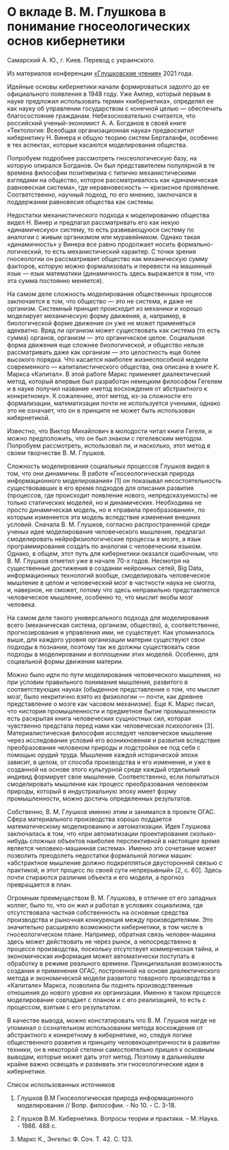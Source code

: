 # О вкладе В. М. Глушкова в понимание гносеологических основ кибернетики

Самарский А. Ю., г. Киев. Перевод с украинского.

Из материалов конференции [«Глушковские чтения»](../index.md) 2021 года.

Идейные основы кибернетики начали формироваться задолго до ее официального появления в 1948 году. Уже Ампер, который первым в науке предложил использовать термин «кибернетика», определял ее как науку об управлении государством с конечной целью — обеспечить благосостояние гражданам. Небезосновательно считается, что российский ученый-экономист А. А. Богданов в своей книге «Тектология: Всеобщая организационная наука» предвосхитил кибернетику Н. Винера и общую теорию систем Берталанфи, особенно в тех аспектах, которые касаются моделирования общества.

Попробуем подробнее рассмотреть гносеологическую базу, на которую опирался Богданов. Он был представителем популярной в те времена философии позитивизма с типично механистическими взглядами на общество, которое рассматривалось как «динамическая равновесная система», где неравновесность — кризисное проявление. Соответственно, научный подход, по его мнению, заключался в поддержании равновесия общества как системы.

Недостатки механистического подхода к моделированию общества видел Н. Винер и предлагал рассматривать его как некую «динамическую» систему, то есть развивающуюся систему по аналогии с живым организмом или муравейником. Однако такая «динамичность» у Винера все равно продолжает носить формально-логический, то есть механистический характер. С точки зрения гносеологии он рассматривает общество как механическую сумму факторов, которую можно формализовать и перевести на машинный язык — язык математики (динамичность здесь выражается в том, что эта сумма постоянно меняется).

На самом деле сложность моделирования общественных процессов заключается в том, что общество — это не система, и даже не организм. Системный принцип происходит из механики и хорошо моделирует механическую форму движения, а, например, в биологической форме движения он уже не может применяться адекватно. Вряд ли организм может существовать как система (то есть сумма) органов, организм — это органическое целое. Социальная форма движения еще сложнее биологической, и общество нельзя рассматривать даже как организм — это целостность еще более высокого порядка. Что касается наиболее жизнеспособной модели современного — капиталистического общества, она описана в книге К. Маркса «Капитал». В этой работе Маркс применяет диалектический метод, который впервые был разработан немецким философом Гегелем и в науке получил название «метод восхождения от абстрактного к конкретному». К сожалению, этот метод, из-за сложности его формализации, математизации почти не используется учеными, однако это не означает, что он в принципе не может быть использован кибернетикой.

Известно, что Виктор Михайлович в молодости читал книги Гегеля, и можно предположить, что он был знаком с гегелевским методом. Попробуем рассмотреть, использовал ли, и насколько, этот метод в своем творчестве В. М. Глушков.

Сложность моделирования социальных процессов Глушков видел в том, что они динамичны. В работе «Гносеологическая природа информационного моделирования» [1] он показывал несостоятельность существовавших в его время подходов для описания развития (процессов, где происходит появление нового, непредсказуемость) не только статических моделей, но и динамических. Необходима не просто динамическая модель, но и «правила преобразования», по которым изменяется эта модель вследствие изменения внешних условий. Сначала В. М. Глушков, согласно распространенной среди ученых идее моделирования человеческого мышления, предлагал смоделировать нейрофизиологические процессы в мозге, а язык программирования создать по аналогии с человеческим языком. Однако, в общем, этот путь для кибернетики оказался ошибочным, что В. М. Глушков отметил уже в начале 70-х годов. Несмотря на существенные достижения в создании нейронных сетей, Big Data, информационных технологий вообще, смоделировать человеческое мышление в целом и человеческий мозг в частности наука не смогла, и, наверное, не сможет, потому что здесь неправильно представляется человеческое мышление, особенно то, что мыслит якобы мозг человека.

На самом деле такого универсального подхода для моделирования всего (механическая система, организм, общество), а, соответственно, прогнозирования и управления ими, не существует. Как упоминалось выше, для каждого уровня организации материи существуют свои подходы в познании, поэтому так же должны существовать свои подходы в моделировании и воплощении этих моделей. Особенно, для социальной формы движения материи.

Можно было идти по пути моделирования человеческого мышления, но при условии правильного понимания мышления, развитого в соответствующих науках (обыденное представление о том, что мыслит мозг, было некритично взято из физиологии — почти, как древнее представление о мозге как часовом механизме). Еще К. Маркс писал, что «история промышленности и предметное бытие промышленности есть раскрытая книга человеческих сущностных сил, которая чувственно предстала перед нами как человеческая психология» [3]. Материалистическая философия исследует человеческое мышление через исследование условий его возникновения и развития вследствие преобразования человеком природы и подстройки ее под себя с помощью орудий труда. Мышление каждой исторической эпохи зависит, в целом, от способа производства и его изменения, и уже в созданной на основе этого культурной среде каждый отдельный индивид формирует свое мышление. Соответственно, если попытаться смоделировать мышление как процесс преобразования человеком природы, который в индустриальную эпоху имеет форму промышленности, можно достичь определенных результатов.

Собственно, В. М. Глушков именно этим и занимался в проекте ОГАС. Сфера материального производства хорошо поддается математическому моделированию и автоматизации. Идея Глушкова заключалась в том, что «при автоматизации проектирования сколько-нибудь сложных объектов наиболее перспективной в настоящее время является человеко-машинная система». Именно это сочетание может позволить преодолеть недостатки формальной логики машин: «абстрактное мышление должно подкрепляться двусторонней связью с практикой, и этот процесс по своей сути непрерывный» [2, c. 60]. Здесь почти стираются различия объекта и его модели, а прогноз превращается в план.

Огромным преимуществом В. М. Глушкова, в отличие от его западных коллег, было то, что он жил и работал в условиях социализма, где отсутствовала частная собственность на основные средства производства и рыночная конкуренция между производителями. Это значительно расширяло возможности кибернетики, в том числе в гносеологическом плане. Например, обратная связь человек-машина здесь может действовать не через рынок, а непосредственно в процессе производства, поскольку отсутствует коммерческая тайна, и экономическая информация может автоматически поступать в обработку в режиме реального времени. Принципиальная возможность создания и применения ОГАС, построенной на основе диалектического метода и экономической модели развитого товарного производства в «Капитале» Маркса, позволила бы поднять производственные отношения до нового уровня их организации. Именно в таком процессе моделирование совпадает с планом и с его реализацией, то есть с процессом, взятым с его результатом.

В качестве вывода, можно констатировать что В. М. Глушков нигде не упоминал о сознательном использовании метода восхождения от абстрактного к конкретному в кибернетике, но, следуя логике общественного развития и принципу человекоцентричности в развитии техники, он в некоторой степени самостоятельно пришел к основным выводам, которые может дать этот метод. Поэтому в дальнейшем крайне важно освещать и развивать эти гносеологические идеи в кибернетике.

Список использованных источников

1. Глушков В.М Гносеологическая природа информационного моделирования // Вопр. философии. - No 10. - С. 3-18.

2. Глушков В.М. Кибернетика. Вопросы теории и практики. – М.:Наука. - 1986. 488 с.

3. Маркс К., Энгельс Ф. Соч. Т. 42. С. 123.